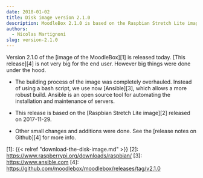 ```yaml
---
date: 2018-01-02
title: Disk image version 2.1.0
description: MoodleBox 2.1.0 is based on the Raspbian Stretch Lite image released on 2017-11-29. The image building process was refactored.
authors:
  - Nicolas Martignoni
slug: version-2.1.0
---
```


Version 2.1.0 of the [image of the MoodleBox][1] is released today. [This release][4] is not very big for the end user. However big things were done under the hood.

- The building process of the image was completely overhauled. Instead of using a bash script, we use now [Ansible][3], which allows a more robust build. Ansible is an open source tool for automating the installation and maintenance of servers.

- This release is based on the [Raspbian Stretch Lite image][2] released on 2017-11-29.

- Other small changes and additions were done. See the [release notes on Github][4] for more info.

 [1]: {{< relref "download-the-disk-image.md" >}}
 [2]: https://www.raspberrypi.org/downloads/raspbian/
 [3]: https://www.ansible.com
 [4]: https://github.com/moodlebox/moodlebox/releases/tag/v2.1.0
